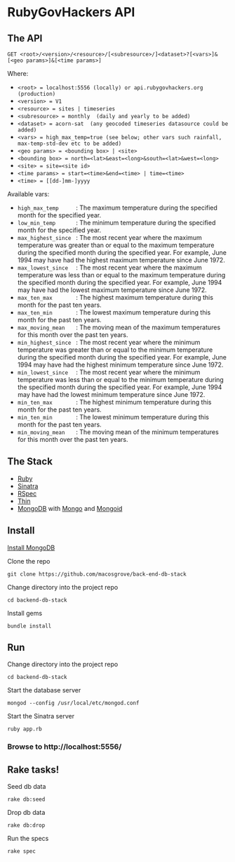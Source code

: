 RubyGovHackers API
============================

The API
-------
```
GET <root>/<version>/<resource>/[<subresource>/]<dataset>?[<vars>]&[<geo params>]&[<time params>] 
```
Where:

* ```<root> = localhost:5556 (locally) or api.rubygovhackers.org (production)                                      ``` 
* ```<version> = V1  ```
* ```<resource> = sites | timeseries  ```
* ```<subresource> = monthly  (daily and yearly to be added)```
* ```<dataset> = acorn-sat  (any geocoded timeseries datasource could be added)```
* ```<vars> = high_max_temp=true (see below; other vars such rainfall, max-temp-std-dev etc to be added) ```
* ```<geo params> = <bounding box> | <site>  ```
* ```<bounding box> = north=<lat>&east=<long>&south=<lat>&west=<long>  ```
* ```<site> = site=<site id>  ```
* ```<time params> = start=<time>&end=<time> | time=<time>  ```
* ```<time> = [[dd-]mm-]yyyy  ```

Available vars:

* ```high_max_temp     ``` : The maximum temperature during the specified month for the specified year.
* ```low_min_temp      ``` : The minimum temperature during the specified month for the specified year.
* ```max_highest_since ``` : The most recent year where the maximum temperature was greater than or equal to the maximum temperature during the specified month during the specified year. For example, June 1994 may have had the highest maximum temperature since June 1972.
* ```max_lowest_since  ``` : The most recent year where the maximum temperature was less than or equal to the maximum temperature during the specified month during the specified year. For example, June 1994 may have had the lowest maximum temperature since June 1972.
* ```max_ten_max       ``` : The highest maximum temperature during this month for the past ten years.
* ```max_ten_min       ``` : The lowest maximum temperature during this month for the past ten years.
* ```max_moving_mean   ``` : The moving mean of the maximum temperatures for this month over the past ten years.
* ```min_highest_since ``` : The most recent year where the minimum temperature was greater than or equal to the minimum temperature during the specified month during the specified year. For example, June 1994 may have had the highest minimum temperature since June 1972.
* ```min_lowest_since  ``` : The most recent year where the minimum temperature was less than or equal to the minimum temperature during the specified month during the specified year. For example, June 1994 may have had the lowest minimum temperature since June 1972.
* ```min_ten_max       ``` : The highest minimum temperature during this month for the past ten years.
* ```min_ten_min       ``` : The lowest minimum temperature during this month for the past ten years.
* ```min_moving_mean   ``` : The moving mean of the minimum temperatures for this month over the past ten years.

The Stack
-------

* [Ruby](http://www.ruby-doc.org/core-2.1.2/)
* [Sinatra](http://www.sinatrarb.com/)
* [RSpec](https://www.relishapp.com/rspec/rspec-core/v/2-99/docs/)
* [Thin](http://code.macournoyer.com/thin/)
* [MongoDB](http://docs.mongodb.org/manual/) with [Mongo](https://rubygems.org/gems/mongo) and [Mongoid](http://mongoid.org/en/mongoid/index.html)

Install
-------

[Install MongoDB](http://docs.mongodb.org/manual/installation/)

Clone the repo  
```
git clone https://github.com/macosgrove/back-end-db-stack
```

Change directory into the project repo  
```
cd backend-db-stack
```

Install gems  
```
bundle install
```


Run
---

Change directory into the project repo  
```
cd backend-db-stack
```

Start the database server  
```
mongod --config /usr/local/etc/mongod.conf
```
Start the Sinatra server  
```
ruby app.rb
```
### Browse to http://localhost:5556/

Rake tasks!
-----------

Seed db data  
```
rake db:seed
```

Drop db data  
```
rake db:drop
```

Run the specs  
```
rake spec
```
